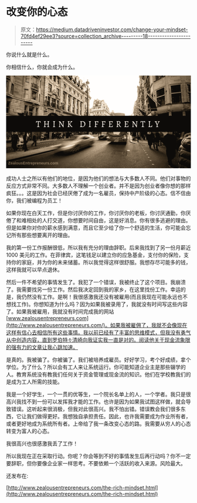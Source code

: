 # 改变你的心态

> 原文：<https://medium.datadriveninvestor.com/change-your-mindset-70fd4ef29ee3?source=collection_archive---------18----------------------->

你说什么就是什么。

你相信什么，你就会成为什么。

![](img/922f14a7752baa0f96c30f2dd2589fe5.png)

成功人士之所以有他们的地位，是因为他们的想法与大多数人不同。他们对事物的反应方式非常不同。大多数人不理解一个创业者。并不是因为创业者像你想的那样疯狂。。。这是因为社会已经厌倦了成为一名雇员，保持中产阶级的心态。信不信由你，我们被编程为员工！

如果你现在白天工作，但是你讨厌你的工作，你讨厌你的老板，你讨厌通勤，你厌倦了和难相处的人打交道，你想要时间自由，这是好消息。你有很多逃避的理由。但是如果你对你的薪水感到满意，而且它至少给了你一个舒适的生活，你可能会忘记所有那些想要离开的理由。

我的第一份工作报酬很低，所以我有充分的理由辞职。后来我找到了另一份月薪近 1000 美元的工作。在菲律宾，这笔钱足以建立你的应急基金，支付你的保险，支持你的家庭，并为你的未来储蓄。所以我觉得这样很舒服。我想存尽可能多的钱，这样我就可以早点退休。

然后一件不希望的事情发生了。我犯了一个错误，我被终止了这个项目。我崩溃了。我需要找另一份工作。然后我决定回到我的家乡，在这里找份工作。幸运的是，我仍然没有工作。是啊！我很感激我还没有被雇用(而且我现在可能永远也不想找工作)。你想知道为什么吗？因为如果我被录用了，我就没有时间写这些内容了。如果我被雇用，我就没有时间完成我的网站[www.zealousentrepreneurs.com](http://www.zealousentrepreneurs.com/)。如果我被雇佣了，我就不会像现在这样有信心去相信所有这些事情。我以前已经有了丰富的思维模式，但我没有勇气从中创造内容，直到罗伯特·t·清崎向我证实我一直是对的。阅读他关于现金流象限的强有力的文章让我心跳加速。

是真的。我被骗了。你被骗了。我们被培养成雇员。好好学习，考个好成绩，拿个学位。为了什么？所以会有工人来让系统运行。你可能知道企业主是那些辍学的人。教育系统没有教我们任何关于资金管理或现金流的知识。他们在学校教我们的是成为工人所需的技能。

我是一个好学生，一个一贯的优等生，一个院长名单上的人，一个学者。我只是很高兴我找不到一份可以发挥我才能的工作。也许是因为如果我试图这样做，就会导致错误。这听起来很消极，但我对此很高兴。我不怕出错。错误教会我们很多东西，它让我们做得更好。我想独自承担责任。因此，也许我需要成为作业所有者，或者更好地成为系统所有者。上帝给了我一条改变心态的路。我需要从穷人的心态转变为富人的心态。

我很高兴也很感激我丢了工作！

所以我现在正在采取行动。你呢？你会等到不好的事情发生后再行动吗？你不一定要辞职，但你要像企业家一样思考。不要依赖一个活跃的收入来源。风险最大。

还发布在:

[http://www.zealousentrepreneurs.com/the-rich-mindset.html](http://www.zealousentrepreneurs.com/the-rich-mindset.html)